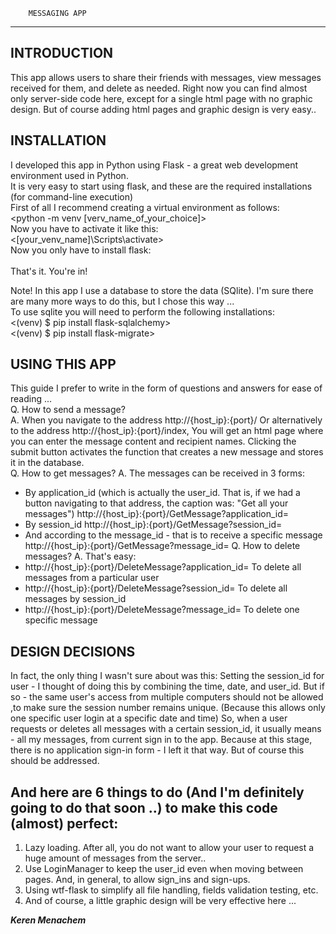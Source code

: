
        MESSAGING APP
------------------------------ 


INTRODUCTION
------------
This app allows users to share their friends with messages, view messages received for them, and delete as needed. Right now you can find almost only server-side code here, except for a single html page with no graphic design. But of course adding html pages and graphic design is very easy..

INSTALLATION
------------
I developed this app in Python using Flask - a great web development environment used in Python.<br>
It is very easy to start using flask, and these are the required installations (for command-line execution)<br>
First of all I recommend creating a virtual environment as follows:<br>
<python -m venv [verv_name_of_your_choice]><br>
Now you have to activate it like this:<br>
<[your_venv_name]\Scripts\activate><br>
Now you only have to install flask:<br>
<pip install flask><br>
That's it. You're in!<br>

Note! In this app I use a database to store the data (SQlite). I'm sure there are many more ways to do this, but I chose this way ...<br>
To use sqlite you will need to perform the following installations:<br>
<(venv) $ pip install flask-sqlalchemy><br>
<(venv) $ pip install flask-migrate><br>

USING THIS APP
----------------
This guide I prefer to write in the form of questions and answers for ease of reading ...<br>
Q. How to send a message?<br>
A. When you navigate to the address http://{host_ip}:{port}/ Or alternatively to the address http://{host_ip}:{port}/index, You will get an html page where you can enter the message content and recipient names. Clicking the submit button activates the <AddMessage> function that creates a new message and stores it in the database.<br>
Q. How to get messages?
A. The messages can be received in 3 forms:
- By application_id (which is actually the user_id. That is, if we had a button navigating to that address, the caption was: "Get all your messages") 
http://{host_ip}:{port}/GetMessage?application_id=
- By session_id 
http://{host_ip}:{port}/GetMessage?session_id=
- And according to the message_id - that is to receive a specific message
http://{host_ip}:{port}/GetMessage?message_id=
Q. How to delete messages?
A. That's easy:
- http://{host_ip}:{port}/DeleteMessage?application_id= 
To delete all messages from a particular user
- http://{host_ip}:{port}/DeleteMessage?session_id= 
To delete all messages by session_id
- http://{host_ip}:{port}/DeleteMessage?message_id= 
To delete one specific message

DESIGN DECISIONS
----------------
In fact, the only thing I wasn't sure about was this:
Setting the session_id for user - I thought of doing this by combining the time, date, and user_id. But if so - the same user's access from multiple computers should not be allowed ,to make sure the session number remains unique. (Because this allows only one specific user login at a specific date and time)
So, when a user requests or deletes all messages with a certain session_id, it usually means - all my messages, from current sign in to the app.
Because at this stage, there is no application sign-in form - I left it that way. But of course this should be addressed.

And here are 6 things to do (And I'm definitely going to do that soon ..) to make this code (almost) perfect:
--------------------------------------------------------------------------------------------------------
1. Lazy loading. After all, you do not want to allow your user to request a huge amount of messages from the server..
2. Use LoginManager to keep the user_id even when moving between pages. And, in general, to allow sign_ins and sign-ups.
3. Using wtf-flask to simplify all file handling, fields validation testing, etc.
4. And of course, a little graphic design will be very effective here ...

***Keren Menachem***
